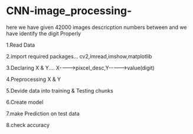 # CNN-image_processing-

here we have given 42000 images descricption numbers between  and we have identify the digit Properly

1.Read Data

2.import required packages... cv2,imread,imshow,matplotlib

3.Declaring X & Y.... X---->pixcel_desc,Y----->value(digit)

4.Preprocessing X & Y

5.Devide data into training & Testing chunks

6.Create model

7.make Prediction on test data

8.check accuracy
